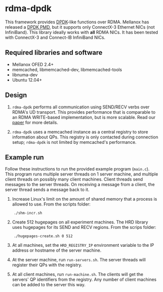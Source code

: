 rdma-dpdk
=========

This framework provides [DPDK](http://dpdk.org)-like functions over RDMA.
Mellanox has released a [DPDK PMD](http://dpdk.org/doc/guides/nics/mlx4.html),
but it supports only ConnectX-3 Ethernet NICs (not InfiniBand). This library
ideally works with **all** RDMA NICs. It has been tested with ConnectX-3 and
Connect-IB InfiniBand NICs.

## Required libraries and software
 * Mellanox OFED 2.4+
 * memcached, libmemcached-dev, libmemcached-tools
 * libnuma-dev
 * Ubuntu 12.04+

## Design

1. `rdma-dpdk` performs all communication using SEND/RECV verbs over RDMA's
UD transport. This provides performance that is comparable to an RDMA
WRITE-based implementation, but is more scalable. Read our
[paper](http://www.cs.cmu.edu/~akalia/doc/sigcomm14/herd_readable.pdf) for
more details.

2. `rdma-dpdk` uses a memcached instance as a central registry to store
information about QPs. This registry is only contacted during connection setup;
`rdma-dpdk` is not limited by memcached's performance.

## Example run

Follow these instructions to run the provided example program (`main.c`). This
program runs multiple server threads on 1 server machine, and multiple client
threads on possibly many client machines. Client threads send messages to the
server threads. On receiving a message from a client, the server thread sends
a message back to it.

1. Increase Linux's limit on the amount of shared memory that a process is
allowed to use. From the scripts folder:
```
    ./shm-incr.sh
```

2. Create 512 hugepages on all experiment machines.  The HRD library 
uses hugepages for its SEND and RECV regions. From the scrips folder:
```
    ./hugepages-create.sh 0 512
```

3. At all machines, set the `HRD_REGISTRY_IP` environment variable to the IP
address or hostname of the server machine.

4. At the server machine, run `run-servers.sh`.  The server threads will
register their QPs with the registry.

5. At all client machines, run `run-machine.sh`.  The clients will get the
servers' QP identifiers from the registry.  Any number of client machines can
be added to the server this way.

